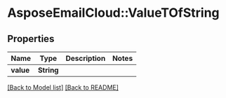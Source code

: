 # AsposeEmailCloud::ValueTOfString
## Properties
Name | Type | Description | Notes
------------ | ------------- | ------------- | -------------
**value** | **String** |  | 



[[Back to Model list]](Models.md) [[Back to README]](README.md)


